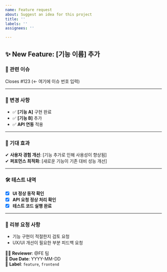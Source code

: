 ```yaml
---
name: Feature request
about: Suggest an idea for this project
title: ''
labels: ''
assignees: ''

---
```


## **✨ New Feature: [기능 이름] 추가**

### **🔗 관련 이슈**
Closes #123 (← 여기에 이슈 번호 입력)

---

### **📌 변경 사항**
- ✅ **[기능 A]** 구현 완료  
- ✅ **[기능 B]** 추가  
- ✅ **API 연동** 적용  

---

### **🚀 기대 효과**
✔ **사용자 경험 개선**: [기능 추가로 인해 사용성이 향상됨]  
✔ **퍼포먼스 최적화**: [새로운 기능이 기존 대비 성능 개선]  

---

### **🛠 테스트 내역**
- [x] **UI 정상 동작 확인**
- [x] **API 요청 정상 처리 확인**
- [x] **테스트 코드 실행 완료**

---

### **💬 리뷰 요청 사항**
- 기능 구현이 적절한지 검토 요청  
- UX/UI 개선이 필요한 부분 피드백 요청  

👨‍💻 **Reviewer**: @FE 팀  
📅 **Due Date**: YYYY-MM-DD  
🔖 **Label**: `feature`, `frontend`
